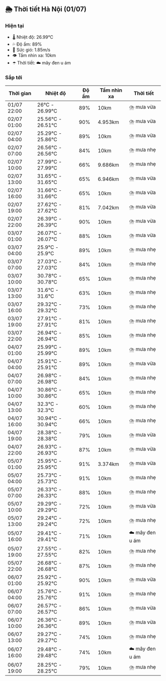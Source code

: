 ## 🌦️ Thời tiết Hà Nội (01/07)

### Hiện tại

- 🌡️ Nhiệt độ: 26.99℃
- 💦 Độ ẩm: 89%
- 💨 Sức gió: 1.85m/s
- 👁️ Tầm nhìn xa: 10km
- ☂️ Thời tiết: ☁️ mây đen u ám

### Sắp tới

| Thời gian | Nhiệt độ | Độ ẩm | Tầm nhìn xa | Thời tiết |
| --- | --- | --- | --- | --- |
| 01/07 22:00 | 26℃ - 26.99℃ | 89% | 10km | ⛈️ mưa vừa |
| 02/07 01:00 | 25.56℃ - 26.51℃ | 90% | 4.953km | ⛈️ mưa vừa |
| 02/07 04:00 | 25.29℃ - 25.86℃ | 89% | 10km | ⛈️ mưa vừa |
| 02/07 07:00 | 26.56℃ - 26.56℃ | 84% | 10km | ⛈️ mưa nhẹ |
| 02/07 10:00 | 27.99℃ - 27.99℃ | 66% | 9.686km | ⛈️ mưa nhẹ |
| 02/07 13:00 | 31.65℃ - 31.65℃ | 65% | 6.946km | ⛈️ mưa vừa |
| 02/07 16:00 | 31.66℃ - 31.66℃ | 65% | 10km | ⛈️ mưa vừa |
| 02/07 19:00 | 27.62℃ - 27.62℃ | 81% | 7.042km | ⛈️ mưa vừa |
| 02/07 22:00 | 26.39℃ - 26.39℃ | 90% | 10km | ⛈️ mưa vừa |
| 03/07 01:00 | 26.07℃ - 26.07℃ | 88% | 10km | ⛈️ mưa vừa |
| 03/07 04:00 | 25.9℃ - 25.9℃ | 89% | 10km | ⛈️ mưa nhẹ |
| 03/07 07:00 | 27.03℃ - 27.03℃ | 84% | 10km | ⛈️ mưa nhẹ |
| 03/07 10:00 | 30.78℃ - 30.78℃ | 65% | 10km | ⛈️ mưa nhẹ |
| 03/07 13:00 | 31.6℃ - 31.6℃ | 63% | 10km | ⛈️ mưa nhẹ |
| 03/07 16:00 | 29.32℃ - 29.32℃ | 73% | 10km | ⛈️ mưa nhẹ |
| 03/07 19:00 | 27.91℃ - 27.91℃ | 81% | 10km | ⛈️ mưa nhẹ |
| 03/07 22:00 | 26.94℃ - 26.94℃ | 85% | 10km | ⛈️ mưa nhẹ |
| 04/07 01:00 | 25.99℃ - 25.99℃ | 89% | 10km | ⛈️ mưa nhẹ |
| 04/07 04:00 | 25.91℃ - 25.91℃ | 89% | 10km | ⛈️ mưa vừa |
| 04/07 07:00 | 26.98℃ - 26.98℃ | 84% | 10km | ⛈️ mưa nhẹ |
| 04/07 10:00 | 30.86℃ - 30.86℃ | 65% | 10km | ⛈️ mưa nhẹ |
| 04/07 13:00 | 32.3℃ - 32.3℃ | 60% | 10km | ⛈️ mưa nhẹ |
| 04/07 16:00 | 30.94℃ - 30.94℃ | 66% | 10km | ⛈️ mưa nhẹ |
| 04/07 19:00 | 28.38℃ - 28.38℃ | 79% | 10km | ⛈️ mưa vừa |
| 04/07 22:00 | 26.93℃ - 26.93℃ | 87% | 10km | ⛈️ mưa vừa |
| 05/07 01:00 | 25.95℃ - 25.95℃ | 91% | 3.374km | ⛈️ mưa vừa |
| 05/07 04:00 | 25.73℃ - 25.73℃ | 91% | 10km | ⛈️ mưa nhẹ |
| 05/07 07:00 | 26.33℃ - 26.33℃ | 88% | 10km | ⛈️ mưa nhẹ |
| 05/07 10:00 | 29.29℃ - 29.29℃ | 72% | 10km | ⛈️ mưa vừa |
| 05/07 13:00 | 29.24℃ - 29.24℃ | 72% | 10km | ⛈️ mưa nhẹ |
| 05/07 16:00 | 29.41℃ - 29.41℃ | 71% | 10km | ☁️ mây đen u ám |
| 05/07 19:00 | 27.55℃ - 27.55℃ | 82% | 10km | ⛈️ mưa nhẹ |
| 05/07 22:00 | 26.68℃ - 26.68℃ | 87% | 10km | ⛈️ mưa nhẹ |
| 06/07 01:00 | 25.92℃ - 25.92℃ | 90% | 10km | ⛈️ mưa vừa |
| 06/07 04:00 | 25.76℃ - 25.76℃ | 91% | 10km | ⛈️ mưa nhẹ |
| 06/07 07:00 | 26.57℃ - 26.57℃ | 86% | 10km | ⛈️ mưa vừa |
| 06/07 10:00 | 26.36℃ - 26.36℃ | 89% | 10km | ⛈️ mưa vừa |
| 06/07 13:00 | 29.27℃ - 29.27℃ | 74% | 10km | ⛈️ mưa nhẹ |
| 06/07 16:00 | 29.48℃ - 29.48℃ | 74% | 10km | ☁️ mây đen u ám |
| 06/07 19:00 | 28.25℃ - 28.25℃ | 79% | 10km | ⛈️ mưa nhẹ |
